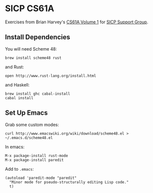 # SICP CS61A #

Exercises from Brian Harvey's [CS61A Volume 1][1] for
[SICP Support Group][2].

[1]: https://inst.eecs.berkeley.edu/~cs61a/reader/vol1.html
[2]: https://groups.google.com/forum/#!topic/sicp-support


## Install Dependencies ##

You will need Scheme 48:

    brew install scheme48 rust

and Rust:

    open http://www.rust-lang.org/install.html

and Haskell:

    brew install ghc cabal-install
    cabal install

## Set Up Emacs ##

Grab some custom modes:

    curl http://www.emacswiki.org/wiki/download/scheme48.el > ~/.emacs.d/scheme48.el

In emacs:

    M-x package-install rust-mode
    M-x package-install paredit

Add to `.emacs`:

    (autoload 'paredit-mode "paredit"
      "Minor mode for pseudo-structurally editing Lisp code."
      t)
